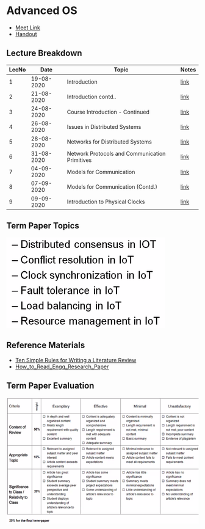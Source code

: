 # Advanced OS

- [Meet Link](https://teams.microsoft.com/_#/pre-join-calling/19:6c75356cebbb429bb810c4587287ad0e@thread.tacv2)
- [Handout](https://drive.google.com/file/d/12x1gzINMiTLIx4ZEjrdD1g7tnd7PsuLZ/view?usp=sharing)

## Lecture Breakdown

| LecNo | Date       | Topic                                          | Notes                       |
| ----- | ---------- | ---------------------------------------------- | --------------------------- |
| 1     | 19-08-2020 | Introduction                                   | [link](Lec1Aug19/README.md) |
| 2     | 21-08-2020 | Introduction contd..                           | [link](Lec2Aug21/README.md) |
| 3     | 24-08-2020 | Course Introduction - Continued                | [link](Lec3Aug24/README.md) |
| 4     | 26-08-2020 | Issues in Distributed Systems                  | [link](Lec4Aug26/README.md) |
| 5     | 28-08-2020 | Networks for Distributed Systems               | [link](Lec5Aug28/README.md) |
| 6     | 31-08-2020 | Network Protocols and Communication Primitives | [link](Lec6Aug31/README.md) |
| 7     | 04-09-2020 | Models for Communication                       | [link](Lec7Sept4/README.md) |
| 8     | 07-09-2020 | Models for Communication (Contd.)              | [link](Lec8Sept8/README.md) |
| 9     | 09-09-2020 | Introduction to Physical Clocks                | [link](Lec9Sept9/README.md) |

## Term Paper Topics

![topics](paperTopics.png)

## Reference Materials

- [Ten Simple Rules for Writing a Literature Review](https://drive.google.com/file/d/1rjm6zl8_mrNVt9DfzNSQi3OUl7KrUNUn/view?usp=sharing)
- [How_to_Read_Engg_Research_Paper](https://drive.google.com/file/d/1GYskYQVajFqpbP8-yjBMj_8MtuAOjcKd/view?usp=sharing)

## Term Paper Evaluation

![termpapereval](termpapereval.png)
